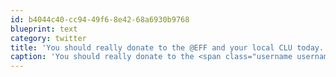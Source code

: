 ```yaml
---
id: b4044c40-cc94-49f6-8e42-68a6930b9768
blueprint: text
category: twitter
title: 'You should really donate to the @EFF and your local CLU today.'
caption: 'You should really donate to the <span class="username username_linked">@<a href="https://twitter.com/EFF" title="EFF">EFF</a></span> and your local CLU today.'
---
```

